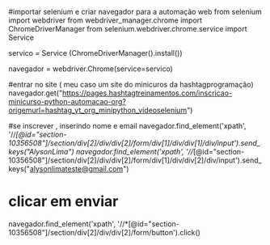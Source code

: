 #importar selenium e criar navegador para a automação web 
from selenium import webdriver
from webdriver_manager.chrome import ChromeDriverManager
from selenium.webdriver.chrome.service import Service

servico = Service (ChromeDriverManager().install())

navegador = webdriver.Chrome(service=servico)

#entrar no site ( meu caso um site do minicuros da hashtagprogramação)
navegador.get("https://pages.hashtagtreinamentos.com/inscricao-minicurso-python-automacao-org?origemurl=hashtag_yt_org_minipython_videoselenium")

#se inscrever , inserindo nome e email
navegador.find_element('xpath', 
                       '//*[@id="section-10356508"]/section/div[2]/div/div[2]/form/div[1]/div/div[1]/div/input').send_keys("AlysonLima")
navegador.find_element('xpath', 
                       '//*[@id="section-10356508"]/section/div[2]/div/div[2]/form/div[1]/div/div[2]/div/input').send_keys("alysonlimateste@gmail.com")
# clicar em enviar 
navegador.find_element('xpath', '//*[@id="section-10356508"]/section/div[2]/div/div[2]/form/button').click()
